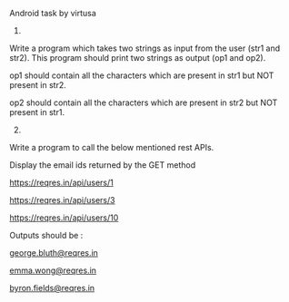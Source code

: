 Android task by virtusa

1. 

Write a program which takes two strings as input from the user (str1 and str2). This program should print two strings as output (op1 and op2).

op1 should contain all the characters which are present in str1 but NOT present in str2.

op2 should contain all the characters which are present in str2 but NOT present in str1.



2.

Write a program to call the below mentioned rest APIs.

Display the email ids returned by the GET method

https://reqres.in/api/users/1

https://reqres.in/api/users/3

https://reqres.in/api/users/10

 

Outputs should be :

george.bluth@reqres.in

emma.wong@reqres.in

byron.fields@reqres.in

 
